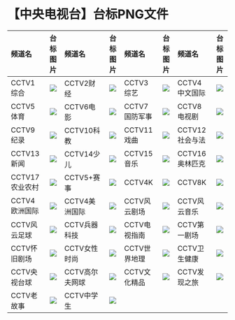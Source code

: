 # 【中央电视台】台标PNG文件
|频道名|台标图片|频道名|台标图片|频道名|台标图片|频道名|台标图片|
|:---|:---:|:---|:---:|:---|:---:|:---|:---:|
|CCTV1综合|<img src="https://raw.githubusercontent.com/samkolau/TVLOGO/main/logo/CCTV1综合.png">|CCTV2财经|<img src="https://raw.githubusercontent.com/samkolau/TVLOGO/main/logo/CCTV2财经.png">|CCTV3综艺|<img src="https://raw.githubusercontent.com/samkolau/TVLOGO/main/logo/CCTV3综艺.png">|CCTV4中文国际|<img src="https://raw.githubusercontent.com/samkolau/TVLOGO/main/logo/CCTV4中文国际.png">|
|CCTV5体育|<img src="https://raw.githubusercontent.com/samkolau/TVLOGO/main/logo/CCTV5体育.png">|CCTV6电影|<img src="https://raw.githubusercontent.com/samkolau/TVLOGO/main/logo/CCTV6电影.png">|CCTV7国防军事|<img src="https://raw.githubusercontent.com/samkolau/TVLOGO/main/logo/CCTV7国防军事.png">|CCTV8电视剧|<img src="https://raw.githubusercontent.com/samkolau/TVLOGO/main/logo/CCTV8电视剧.png">|
|CCTV9纪录|<img src="https://raw.githubusercontent.com/samkolau/TVLOGO/main/logo/CCTV9纪录.png">|CCTV10科教|<img src="https://raw.githubusercontent.com/samkolau/TVLOGO/main/logo/CCTV10科教.png">|CCTV11戏曲|<img src="https://raw.githubusercontent.com/samkolau/TVLOGO/main/logo/CCTV11戏曲.png">|CCTV12社会与法|<img src="https://raw.githubusercontent.com/samkolau/TVLOGO/main/logo/CCTV12社会与法.png">|
|CCTV13新闻|<img src="https://raw.githubusercontent.com/samkolau/TVLOGO/main/logo/CCTV13新闻.png">|CCTV14少儿|<img src="https://raw.githubusercontent.com/samkolau/TVLOGO/main/logo/CCTV14少儿.png">|CCTV15音乐|<img src="https://raw.githubusercontent.com/samkolau/TVLOGO/main/logo/CCTV15音乐.png">|CCTV16奥林匹克|<img src="https://raw.githubusercontent.com/samkolau/TVLOGO/main/logo/CCTV16奥林匹克.png">|
|CCTV17农业农村|<img src="https://raw.githubusercontent.com/samkolau/TVLOGO/main/logo/CCTV17农业农村.png">|CCTV5+赛事|<img src="https://raw.githubusercontent.com/samkolau/TVLOGO/main/logo/CCTV5+赛事.png">|CCTV4K|<img src="https://raw.githubusercontent.com/samkolau/TVLOGO/main/logo/CCTV4K.png">|CCTV8K|<img src="https://raw.githubusercontent.com/samkolau/TVLOGO/main/logo/CCTV8K.png">|
|CCTV4欧洲国际|<img src="https://raw.githubusercontent.com/samkolau/TVLOGO/main/logo/CCTV4欧洲国际.png">|CCTV4美洲国际|<img src="https://raw.githubusercontent.com/samkolau/TVLOGO/main/logo/CCTV4美洲国际.png">|CCTV风云剧场|<img src="https://raw.githubusercontent.com/samkolau/TVLOGO/main/logo/CCTV风云剧场.png">|CCTV风云音乐|<img src="https://raw.githubusercontent.com/samkolau/TVLOGO/main/logo/CCTV风云音乐.png">|
|CCTV风云足球|<img src="https://raw.githubusercontent.com/samkolau/TVLOGO/main/logo/CCTV风云足球.png">|CCTV兵器科技|<img src="https://raw.githubusercontent.com/samkolau/TVLOGO/main/logo/CCTV兵器科技.png">|CCTV电视指南|<img src="https://raw.githubusercontent.com/samkolau/TVLOGO/main/logo/CCTV电视指南.png">|CCTV第一剧场|<img src="https://raw.githubusercontent.com/samkolau/TVLOGO/main/logo/CCTV第一剧场.png">|
|CCTV怀旧剧场|<img src="https://raw.githubusercontent.com/samkolau/TVLOGO/main/logo/CCTV怀旧剧场.png">|CCTV女性时尚|<img src="https://raw.githubusercontent.com/samkolau/TVLOGO/main/logo/CCTV女性时尚.png">|CCTV世界地理|<img src="https://raw.githubusercontent.com/samkolau/TVLOGO/main/logo/CCTV世界地理.png">|CCTV卫生健康|<img src="https://raw.githubusercontent.com/samkolau/TVLOGO/main/logo/CCTV卫生健康.png">|
|CCTV央视台球|<img src="https://raw.githubusercontent.com/samkolau/TVLOGO/main/logo/CCTV央视台球.png">|CCTV高尔夫网球|<img src="https://raw.githubusercontent.com/samkolau/TVLOGO/main/logo/CCTV高尔夫网球.png">|CCTV文化精品|<img src="https://raw.githubusercontent.com/samkolau/TVLOGO/main/logo/CCTV文化精品.png">|CCTV发现之旅|<img src="https://raw.githubusercontent.com/samkolau/TVLOGO/main/logo/CCTV发现之旅.png">|
|CCTV老故事|<img src="https://raw.githubusercontent.com/samkolau/TVLOGO/main/logo/CCTV老故事.png">|CCTV中学生|<img src="https://raw.githubusercontent.com/samkolau/TVLOGO/main/logo/CCTV中学生.png">|

